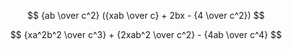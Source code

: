 $$ {ab \over c^2} ({xab \over c} + 2bx - {4 \over c^2}) $$

<!---Distribute into parenthesis--->

$$ {xa^2b^2 \over c^3} + {2xab^2 \over c^2} - {4ab \over c^4} $$
